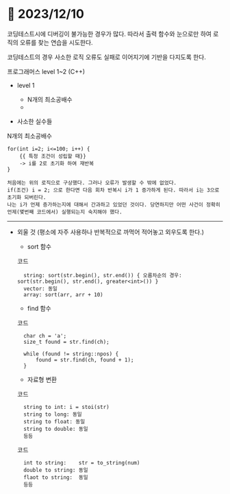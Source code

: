 # 📅 2023/12/10

코딩테스트시에 디버깅이 불가능한 경우가 많다. 따라서 출력 함수와 눈으로만 하여 로직의 오류를 찾는 연습을 시도한다. 

코딩테스트의 경우 사소한 로직 오류도 실패로 이어지기에 기반을 다지도록 한다.

프로그래머스 level 1~2 (C++)
- level 1
    - N개의 최소공배수
    - 




- 사소한 실수들

N개의 최소공배수

    for(int i=2; i<=100; i++) {
        {{ 특정 조건이 성립할 때}}
        -> i를 2로 초기화 하여 재반복
    }

    처음에는 위의 로직으로 구상했다. 그러나 오류가 발생할 수 밖에 없었다.
    if(조건) i = 2; 으로 한다면 다음 회차 반복시 i가 1 증가하게 된다. 따라서 i는 3으로 초기화 되버린다.
    나는 i가 언제 증가하는지에 대해서 간과하고 있었던 것이다. 당연하지만 어떤 사건이 정확히 언제(몇번째 코드에서) 실행되는지 숙지해야 했다.



***


- 외울 것 (평소에 자주 사용하나 반복적으로 까먹어 적어놓고 외우도록 한다.)

    - sort 함수

    코드

        string: sort(str.begin(), str.end()) { 오름차순의 경우: sort(str.begin(), str.end(), greater<int>()) }
        vector: 동일
        array: sort(arr, arr + 10)

    - find 함수

    코드

        char ch = 'a';
        size_t found = str.find(ch);
        
        while (found != string::npos) {
            found = str.find(ch, found + 1);
        }

    - 자료형 변환

    코드

        string to int: i = stoi(str)
        string to long: 동일
        string to float: 동일
        string to double: 동일
        등등

    코드
        
        int to string:    str = to_string(num)
        double to string: 동일
        flaot to string:  동일
        등등